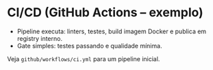 # CI/CD (GitHub Actions – exemplo)

- Pipeline executa: linters, testes, build imagem Docker e publica em registry interno.
- Gate simples: testes passando e qualidade mínima.

Veja `github/workflows/ci.yml` para um pipeline inicial.
